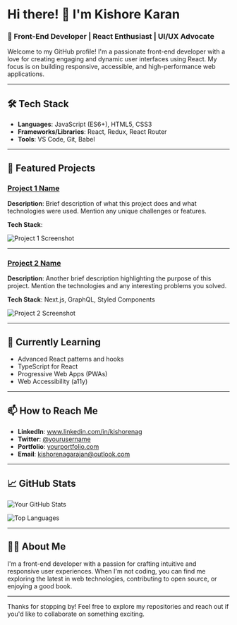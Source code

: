 # Hi there! 👋 I'm Kishore Karan

### 🌟 Front-End Developer | React Enthusiast | UI/UX Advocate

Welcome to my GitHub profile! I'm a passionate front-end developer with a love for creating engaging and dynamic user interfaces using React. My focus is on building responsive, accessible, and high-performance web applications.

---

## 🛠️ Tech Stack

- **Languages**: JavaScript (ES6+), HTML5, CSS3
- **Frameworks/Libraries**: React, Redux, React Router
- **Tools**: VS Code, Git, Babel 


---

## 🚀 Featured Projects

### [Project 1 Name](https://github.com/yourusername/project1)
**Description**: Brief description of what this project does and what technologies were used. Mention any unique challenges or features.

**Tech Stack**: 

![Project 1 Screenshot](https://via.placeholder.com/600x400) <!-- Replace with actual screenshot -->

---

### [Project 2 Name](https://github.com/yourusername/project2)
**Description**: Another brief description highlighting the purpose of this project. Mention the technologies and any interesting problems you solved.

**Tech Stack**: Next.js, GraphQL, Styled Components

![Project 2 Screenshot](https://via.placeholder.com/600x400) <!-- Replace with actual screenshot -->

---

## 🌱 Currently Learning

- Advanced React patterns and hooks
- TypeScript for React
- Progressive Web Apps (PWAs)
- Web Accessibility (a11y)

---

## 📫 How to Reach Me

- **LinkedIn**: www.linkedin.com/in/kishorenag
- **Twitter**: [@yourusername](https://twitter.com/yourusername)
- **Portfolio**: [yourportfolio.com](https://yourportfolio.com)
- **Email**: kishorenagarajan@outlook.com

---

## 📈 GitHub Stats

![Your GitHub Stats](https://github-readme-stats.vercel.app/api?username=yourusername&show_icons=true&theme=radical)

![Top Languages](https://github-readme-stats.vercel.app/api/top-langs/?username=yourusername&layout=compact&theme=radical)

---

## 👨‍💻 About Me

I'm a front-end developer with a passion for crafting intuitive and responsive user experiences. When I'm not coding, you can find me exploring the latest in web technologies, contributing to open source, or enjoying a good book.

---

Thanks for stopping by! Feel free to explore my repositories and reach out if you'd like to collaborate on something exciting.

